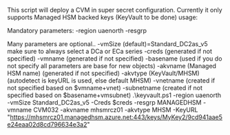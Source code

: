 This script will deploy a CVM in super secret configuration. Currently it only supports Managed HSM backed keys (KeyVault to be done) 
usage: 


Mandatory parameters: 
-region uaenorth
-resgrp <resourcegroupname>

Many parameters are optional.. 
-vmSize  (default)=Standard_DC2as_v5   make sure to always select a DCa or ECa series
-creds    (generated if not specified)
-vmname (generated if not specified)
-basename (used if you do not specify all parameters are base for new objects)
-akvname (Managed HSM name) (generated if not specified)
-akvtype (KeyVault/MHSM) (autodetect is keyURL is used, else default MHSM)
-vnetname (created if not specified based on $vmname+vnet)
-subnetname (created if not specified based on $basename+vmsubnet)
.\keyvault.ps1 -region uaenorth -vmSize Standard_DC2as_v5 -Creds $creds -resgrp MANAGEDHSM -vmname CVM032 -akvname mhsmrcz01 -akvtype MHSM -KeyURL "https://mhsmrcz01.managedhsm.azure.net:443/keys/MyKey2/9cd941aae5e24eaa02d8cd796634e3a2"
